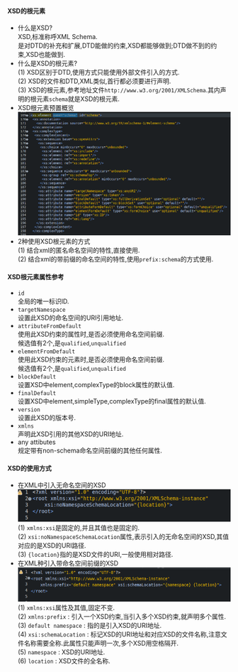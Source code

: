 #### XSD的根元素  
- 什么是XSD?  
  XSD,标准称呼XML Schema.  
  是对DTD的补充和扩展,DTD能做的约束,XSD都能够做到;DTD做不到的约束,XSD也能做到.  
- 什么是XSD的根元素?  
  (1) XSD区别于DTD,使用方式只能使用外部文件引入的方式.  
  (2) XSD的文件和DTD,XML类似,首行都必须要进行声明.  
  (3) XSD的根元素,参考地址文件`http://www.w3.org/2001/XMLSchema`.其内声明的根元素`schema`就是XSD的根元素.  
- XSD根元素预置概览  
  ![](assets/markdown-img-paste-20190708151321204.png)  
- 2种使用XSD根元素的方式  
  (1) 结合xml的匿名命名空间的特性,直接使用.  
  (2) 结合xml的带前缀的命名空间的特性,使用`prefix:schema`的方式使用.  

#### XSD根元素属性参考  
- `id`  
  全局的唯一标识ID.  
- `targetNamespace`  
  设置此XSD的命名空间的URI引用地址.  
- `attributeFromDefault`  
  使用此XSD约束的属性时,是否必须使用命名空间前缀.  
  候选值有2个,是`qualified`,`unqualified`  
- `elementFromDefault`  
  使用此XSD约束的元素时,是否必须使用命名空间前缀.  
  候选值有2个,是`qualified`,`unqualified`  
- `blockDefault`  
  设置XSD中element,complexType的block属性的默认值.  
- `finalDefault`  
  设置XSD中element,simpleType,complexType的final属性的默认值.  
- `version`  
  设置此XSD的版本号.  
- `xmlns`  
  声明此XSD引用的其他XSD的URI地址.  
- any attibutes  
  规定带有non-schema命名空间前缀的其他任何属性.  

#### XSD的使用方式  
- 在XML中引入无命名空间的XSD  
  ![](assets/markdown-img-paste-20190708153110533.png)  
  (1) `xmlns:xsi`是固定的,并且其值也是固定的.  
  (2) `xsi:noNamespaceSchemaLocation`属性,表示引入的无命名空间的XSD,其值对应的是XSD的URI路径.  
  (3) `{location}`指的是XSD文件的URI,一般使用相对路径.  
- 在XML种引入带命名空间前缀的XSD  
  ![](assets/markdown-img-paste-20190708154038117.png)  
  (1) `xmlns:xsi`属性及其值,固定不变.  
  (2) `xmlns:prefix` : 引入一个XSD约束,当引入多个XSD约束,就声明多个属性.  
  (3) `default namespace` : 指的是引入XSD的URI地址.  
  (4) `xsi:schemaLocation` : 标记XSD的URI地址和对应XSD的文件名称,注意文件名称需要全称.此属性只能声明一次,多个XSD用空格隔开.  
  (5) `namespace` : XSD的URI地址.  
  (6) `location` : XSD文件的全名称.  
